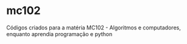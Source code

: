# mc102

Códigos criados para a matéria MC102 - Algoritmos e computadores, enquanto aprendia programação e python
